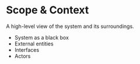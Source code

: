 # Scope & Context

A high-level view of the system and its surroundings.

<ul grid="~ cols-2" mb-4>
  <li v-click>System as a black box</li>
  <li v-click>External entities</li>
  <li v-click>Interfaces</li>
  <li v-click>Actors</li>
</ul>

<LightOrDark>
  <template #light>
    <InlineSvg src="/context.svg" class="w-1/2 mx-auto" />
  </template>
  <template #dark>
    <InlineSvg src="/context.svg" class="w-1/2 mx-auto text-white" />
  </template>
</LightOrDark>

